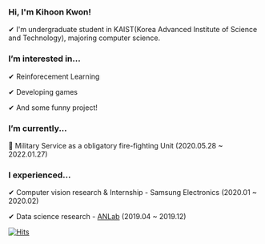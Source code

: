 <!--
**kyoonkwon/kyoonkwon** is a ✨ _special_ ✨ repository because its `README.md` (this file) appears on your GitHub profile.

Here are some ideas to get you started:

- 🔭 I’m currently working on ...
- 🌱 I’m currently learning ...
- 👯 I’m looking to collaborate on ...
- 🤔 I’m looking for help with ...
- 💬 Ask me about ...
- 📫 How to reach me: ...
- 😄 Pronouns: ...
- ⚡ Fun fact: ...
-->

### Hi, I'm Kihoon Kwon!
✔ I'm undergraduate student in KAIST(Korea Advanced Institute of Science and Technology), majoring computer science.

### I’m interested in...
✔ Reinforecement Learning

✔ Developing games

✔ And some funny project!

### I’m currently...
🚒 Military Service as a obligatory fire-fighting Unit (2020.05.28 ~ 2022.01.27)

### I experienced...
✔ Computer vision research & Internship - Samsung Electronics (2020.01 ~ 2020.02)

✔ Data science research - [ANLab](http://apsys2012.kaist.ac.kr/) (2019.04 ~ 2019.12)
 

[![Hits](https://hits.seeyoufarm.com/api/count/incr/badge.svg?url=https%3A%2F%2Fgithub.com%2Fkyoonkwon&count_bg=%2379C83D&title_bg=%23555555&icon=&icon_color=%23E7E7E7&title=hits&edge_flat=false)](https://hits.seeyoufarm.com)
